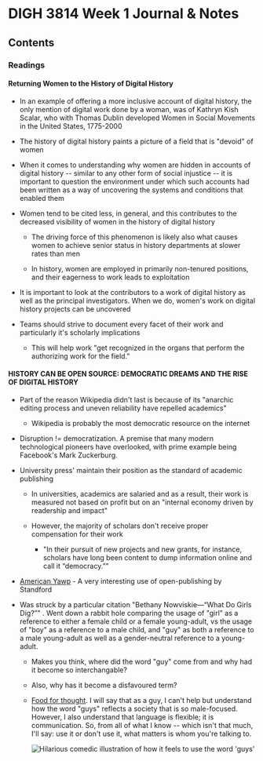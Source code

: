 # DIGH 3814 Week 1 Journal & Notes

## Contents

### Readings

#### Returning Women to the History of Digital History

- In an example of offering a more inclusive account of digital history, the only mention of digital work done by a woman, was of Kathryn Kish Scalar, who with Thomas Dublin developed Women in Social Movements in the United States, 1775-2000

- The history of digital history paints a picture of a field that is "devoid" of women

- When it comes to understanding why women are hidden in accounts of digital history -- similar to any other form of social injustice -- it is important to question the environment under which such accounts had been written as a way of uncovering the systems and conditions that enabled them

- Women tend to be cited less, in general, and this contributes to the decreased visibility of women in the history of digital history

  - The driving force of this phenomenon is likely also what causes women to achieve senior status in history departments at slower rates than men

  - In history, women are employed in primarily non-tenured positions, and their eagerness to work leads to exploitation

- It is important to look at the contributors to a work of digital history as well as the principal investigators. When we do, women's work on digital history projects can be uncovered

- Teams should strive to document every facet of their work and particularly it's scholarly implications

  - This will help work "get recognized in the organs that perform the authorizing work for the field."

#### HISTORY CAN BE OPEN SOURCE: DEMOCRATIC DREAMS AND THE RISE OF DIGITAL HISTORY

- Part of the reason Wikipedia didn't last is because of its "anarchic editing process and uneven reliability have repelled academics"

  - Wikipedia is probably the most democratic resource on the internet

- Disruption != democratization. A premise that many modern technological pioneers have overlooked, with prime example being Facebook's Mark Zuckerburg.

- University press' maintain their position as the standard of academic publishing

  - In universities, academics are salaried and as a result, their work is measured not based on profit but on an "internal economy driven by readership and impact"

  - However, the majority of scholars don't receive proper compensation for their work

    - "In their pursuit of new projects and new grants, for instance, scholars have long been content to dump information online and call it “democracy.”"

- [American Yawp](americanyawp.com) - A very interesting use of open-publishing by Standford

- Was struck by a particular citation "Bethany Nowviskie—“What Do Girls Dig?”" . Went down a rabbit hole comparing the usage of "girl" as a reference to either a female child or a female young-adult, vs the usage of "boy" as a reference to a male child, and "guy" as both a reference to a male young-adult as well as a gender-neutral reference to a young-adult.

  - Makes you think, where did the word "guy" come from and why had it become so interchangable?

  - Also, why has it become a disfavoured term?

  - [Food for thought](https://www.theatlantic.com/family/archive/2018/08/guys-gender-neutral/568231/). I will say that as a guy, I can't help but understand how the word "guys" reflects a society that is so male-focused. However, I also understand that language is flexible; it is communication. So, from all of what I know -- which isn't that much, I'll say: use it or don't use it, what matters is whom you're talking to.

    ![Hilarious comedic illustration of how it feels to use the word 'guys'](https://cdn.theatlantic.com/thumbor/5Asiuc_ShZ5MYr8KL0I0U6dVAys=/1440x810/media/img/mt/2018/08/Guys/original.jpg)

